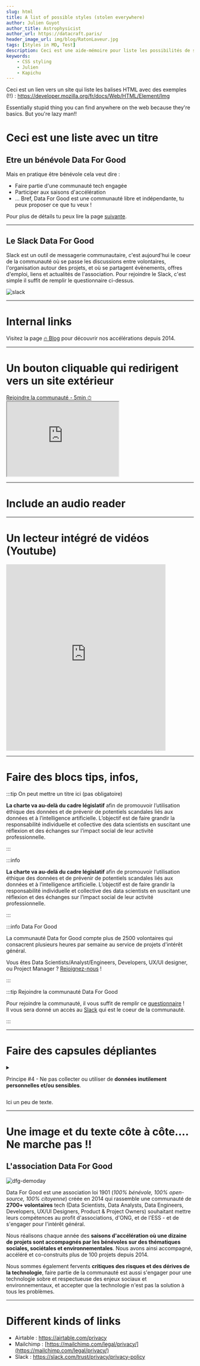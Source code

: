 ```yaml
---
slug: html
title: A list of possible styles (stolen everywhere) 
author: Julien Guyot 
author_title: Astrophysicist
author_url: https://datacraft.paris/
header_image_url: img/blog/RatonLaveur.jpg
tags: [Styles in MD, Test]
description: Ceci est une aide-mémoire pour liste les possibilités de styles dans du MarkDown
keywords:
    - CSS styling
    - Julien
    - Kapichu
---
```



Ceci est un lien vers un site qui liste les balises HTML avec des exemples (!!) : https://developer.mozilla.org/fr/docs/Web/HTML/Element/Img


Essentially stupid thing you can find anywhere on the web because they're basics. But you're lazy man!!

<!--truncate-->


# Ceci est une liste avec un titre

## Etre un bénévole Data For Good
Mais en pratique être bénévole cela veut dire : 
- Faire partie d'une communauté tech engagée
- Participer aux saisons d'accélération
- ... Bref, Data For Good est une communauté libre et indépendante, tu peux proposer ce que tu veux !

Pour plus de détails tu peux lire la page [suivante](https://dataforgood.slite.com/p/channel/F9UR6bhuYCPAtvfLDje8Zc/notes/t1KTZaDgs). 

---

## Le Slack Data For Good
Slack est un outil de messagerie communautaire, c'est aujourd'hui le coeur de la communauté où se passe les discussions entre volontaires, l'organisation autour des projets, et où se partagent évènements, offres d'emploi, liens et actualités de l'association. Pour rejoindre le Slack, c'est simple il suffit de remplir le questionnaire ci-dessus. 

![slack](./img/2022-03-02-CSSStyle/slack.png)


---

# Internal links

Visitez la page [🔥 Blog](/blog) pour découvrir nos accélérations depuis 2014.

---

# Un bouton cliquable qui redirigent vers un site extérieur


<div style={{"textAlign":"center","marginBottom":"20px"}}>
<a href="https://airtable.com/shrPjA75ckEgQdPUF" target="_blank" className="button button--secondary button--lg button-home">
Rejoindre la communauté - 5min ⏱
</a>
</div>


<iframe id="inlineFrameExample"
    title="Inline Frame Example"
    width="300"
    height="200"
    src="https://www.openstreetmap.org/export/embed.html?bbox=-0.004017949104309083%2C51.47612752641776%2C0.00030577182769775396%2C51.478569861898606&layer=mapnik">
</iframe>

---

# Include an audio reader

<!-- <figure>
    <figcaption>Listen to the T-Rex:</figcaption>
    <audio
        controls
        src="roar.wav" type="audio/wav">
            Your browser does not support the
            <code>audio</code> element.
    </audio>
</figure>


<audio
    controls
    src="Kalimba.mp3">
        Your browser does not support the
        <code>audio</code> element.
</audio> -->





<!-- <audio controls="controls">
  <source src="toto.wav" type="audio/wav">
  Votre navigateur ne prend pas en charge l'élément <code>audio</code>.
</audio> -->


---

# Un lecteur intégré de vidéos (Youtube)

<iframe width="85%" height="500px" src="https://www.youtube.com/embed/0xtPrTo-13o" alt="Présentation de datacraft par Isabelle" title="YouTube video player" frameBorder="0" allow="accelerometer; autoplay; clipboard-write; encrypted-media; gyroscope; picture-in-picture" allowFullScreen></iframe>


---

# Faire des blocs tips, infos, 

:::tip On peut mettre un titre ici (pas obligatoire)

**La charte va au-delà du cadre législatif** afin de promouvoir l’utilisation éthique des données et de prévenir de potentiels scandales liés aux données et à l’intelligence artificielle. L’objectif est de faire grandir la responsabilité individuelle et collective des data scientists en suscitant une réflexion et des échanges sur l’impact social de leur activité professionnelle.

:::

:::info

**La charte va au-delà du cadre législatif** afin de promouvoir l’utilisation éthique des données et de prévenir de potentiels scandales liés aux données et à l’intelligence artificielle. L’objectif est de faire grandir la responsabilité individuelle et collective des data scientists en suscitant une réflexion et des échanges sur l’impact social de leur activité professionnelle.

:::

:::info Data For Good

La communauté Data for Good compte plus de 2500 volontaires qui consacrent plusieurs heures par semaine au service de projets d'intérêt général.

Vous êtes Data Scientists/Analyst/Engineers, Developers, UX/UI designer, ou Project Manager ? [Rejoignez-nous](https://airtable.com/shrPjA75ckEgQdPUF) !

:::

:::tip Rejoindre la communauté Data For Good

Pour rejoindre la communauté, il vous suffit de remplir ce [questionnaire](https://airtable.com/shrPjA75ckEgQdPUF) !<br/>
Il vous sera donné un accès au [Slack](#le-slack-data-for-good) qui est le coeur de la communauté.

:::


---

# Faire des capsules dépliantes

<details>
<summary>

Principe #4 - Ne pas collecter ou utiliser de **données inutilement personnelles et/ou sensibles**.

</summary>
<div>

*Etape projet (2): Je collecte ou je dispose de données*

... et une « donnée sensible » ?

L’[article 9 du Règlement Général sur la Protection des Données (RGPD)](https://www.cnil.fr/fr/reglement-europeen-protection-donnees/chapitre2#Article9) prévoit que « le traitement des données à caractère personnel qui révèle l'origine raciale ou ethnique, les opinions politiques, les convictions religieuses ou philosophiques ou l'appartenance syndicale, ainsi que le traitement des données génétiques, des données biométriques aux fins d'identifier une personne physique de manière unique, des données concernant la santé ou des données concernant la vie sexuelle ou l'orientation sexuelle d'une personne physique sont interdits ».

</div>
</details>


Ici un peu de texte.

---

# Une image et du texte côte à côte.... Ne marche pas !!

<section className="light-green">
          <div className="container main-section">
            <h1>L'association Data For Good</h1>
            <div className="row">
              <div className="col col--6">
                <img src="./img/events.jpg" alt="dfg-demoday" style={{"width":"100%","marginBottom":"20px"}}/>
              </div>
              <div className="col col--6" style={{"textAlign":"left","alignContent":"center"}}>
                <p>Data For Good est une association loi 1901 (<i>100% bénévole, 100% open-source, 100% citoyenne</i>) créée en 2014 qui rassemble une communauté de <b>2700+ volontaires</b> tech (Data Scientists, Data Analysts, Data Engineers, Developers, UX/UI Designers, Product & Project Owners) souhaitant mettre leurs compétences au profit d'associations, d'ONG, et de l'ESS - et de s'engager pour l'intérêt général.</p>
                <p>Nous réalisons chaque année des <b>saisons d'accélération où une dizaine de projets sont accompagnés par les bénévoles sur des thématiques sociales, sociétales et environnementales</b>. Nous avons ainsi accompagné, accéléré et co-construits plus de 100 projets depuis 2014.</p>
                <p>Nous sommes également fervents <b>critiques des risques et des dérives de la technologie</b>, faire partie de la communauté est aussi s'engager pour une technologie sobre et respectueuse des enjeux sociaux et environnementaux, et accepter que la technologie n'est pas la solution à tous les problèmes.</p>
              </div>
            </div>
          </div>
        </section>

---

# Different kinds of links

* Airtable : https://airtable.com/privacy 
* Mailchimp : [https://mailchimp.com/legal/privacy/](https://mailchimp.com/legal/privacy/) 
* Slack : https://slack.com/trust/privacy/privacy-policy


